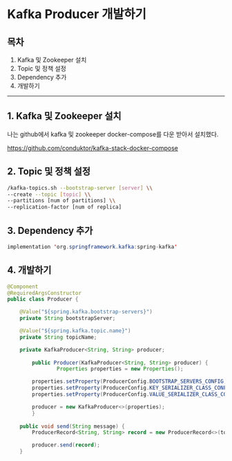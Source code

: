 # Kafka Producer 개발하기



## 목차

1. Kafka 및 Zookeeper 설치
2. Topic 및 정책 설정
3. Dependency 추가
4. 개발하기

------



## 1. Kafka 및 Zookeeper 설치

나는 github에서 kafka 및 zookeeper docker-compose를 다운 받아서 설치했다.

https://github.com/conduktor/kafka-stack-docker-compose



## 2. Topic 및 정책 설정

```bash
/kafka-topics.sh --bootstrap-server [server] \\
--create --topic [topic] \\
--partitions [num of partitions] \\
--replication-factor [num of replica]
```



## 3. Dependency 추가

```java
implementation 'org.springframework.kafka:spring-kafka'
```



## 4. 개발하기

```java
@Component
@RequiredArgsConstructor
public class Producer {

    @Value("${spring.kafka.bootstrap-servers}")
    private String bootstrapServer;

    @Value("${spring.kafka.topic.name}")
    private String topicName;

    private KafkaProducer<String, String> producer;
		
		public Producer(KafkaProducer<String, String> producer) {
				Properties properties = new Properties();

        properties.setProperty(ProducerConfig.BOOTSTRAP_SERVERS_CONFIG, bootstrapServer);
        properties.setProperty(ProducerConfig.KEY_SERIALIZER_CLASS_CONFIG, StringSerializer.class.getName());
        properties.setProperty(ProducerConfig.VALUE_SERIALIZER_CLASS_CONFIG, StringSerializer.class.getName());

        producer = new KafkaProducer<>(properties);
		}
		
    public void send(String message) {
        ProducerRecord<String, String> record = new ProducerRecord<>(topicName, message);

        producer.send(record);
    }
```